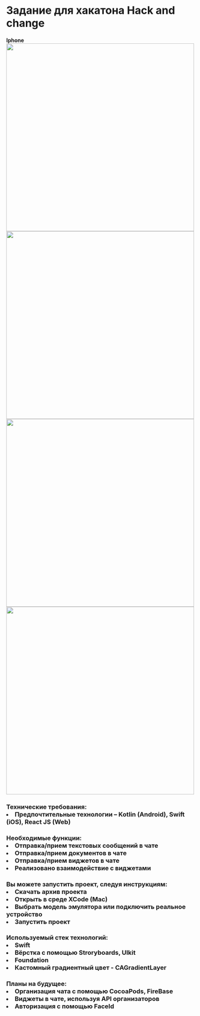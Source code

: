 <div>
<h1>Задание для хакатона Hack and change</>
 </div>
  <h4>Iphone</>
 <div>
 <img src="https://sun9-west.userapi.com/sun9-51/s/v1/ig2/BWdoIQaHyuX5v0YyRjgElADl5CqzOfqd1oB2-3wMZRJ-HsQgeCPTnXdBCd0T0aScfievLE4rlseVYi6n1ACU9Hmx.jpg?size=998x2160&quality=96&type=album" height="500" align="center"/>
<img src="https://sun9-west.userapi.com/sun9-50/s/v1/ig2/oNslnLYJ2K48A1daUMEoOL521ZuidVWiD1TIJe8m-7j5rDuIFvpvaljXclkypyVI8fSS1_Q4jFlP_alUlb-1pLPX.jpg?size=998x2160&quality=96&type=album" height="500" align="center"/>
<img src="https://sun9-west.userapi.com/sun9-37/s/v1/ig2/SF3n21k0EoJ-ecAZkZQDcqmDbjJbhSnpY-RHDGY8wwIYF8-lcDuTPtiB0ccyvqQrPyZkNO95ZFHYQ73vCP4QTyvN.jpg?size=998x2160&quality=96&type=album" height="500" align="center"/>
<img src="https://sun9-east.userapi.com/sun9-27/s/v1/ig2/1GvoZ5wda_sRWQzD-FLM86ZoxRJGlbhHnWH8S25FvkQrWCbd6MT-kA2Ai9dpF6gN7kSmNliKxp1hx8AfqI6p6zZX.jpg?size=998x2160&quality=96&type=album" height="500" align="center"/>
</div>

<h3>Технические требования:</>
<div>
<li>Предпочтительные технологии – Kotlin (Android),
Swift (iOS), React JS (Web)</>
</div>

<h3>Необходимые функции:</>
<div>
<li>Отправка/прием текстовых сообщений в чате</>
<li>Отправка/прием документов в чате</>
<li>Отправка/прием виджетов в чате</>
<li>Реализовано взаимодействие с виджетами</>
</div>

<h3>Вы можете запустить проект, следуя  инструкциям:</>
<div>
<li>Скачать архив проекта</>
<li>Открыть в среде XCode (Mac)</>
<li>Выбрать модель эмулятора или подключить реальное устройство</>
<li>Запустить проект</>
</div>

<h3>Используемый стек технологий:</>
<div>
<li>Swift</>
<li>Вёрстка с помощью Stroryboards, UIkit</>
<li>Foundation</>
<li>Кастомный градиентный цвет - CAGradientLayer</>
</div>

<h3>Планы на будущее:</>
<div>
<li>Организация чата с помощью CocoaPods, FireBase</>
<li>Виджеты в чате, используя API организаторов</>
<li>Авторизация с помощью FaceId</>
</div>
